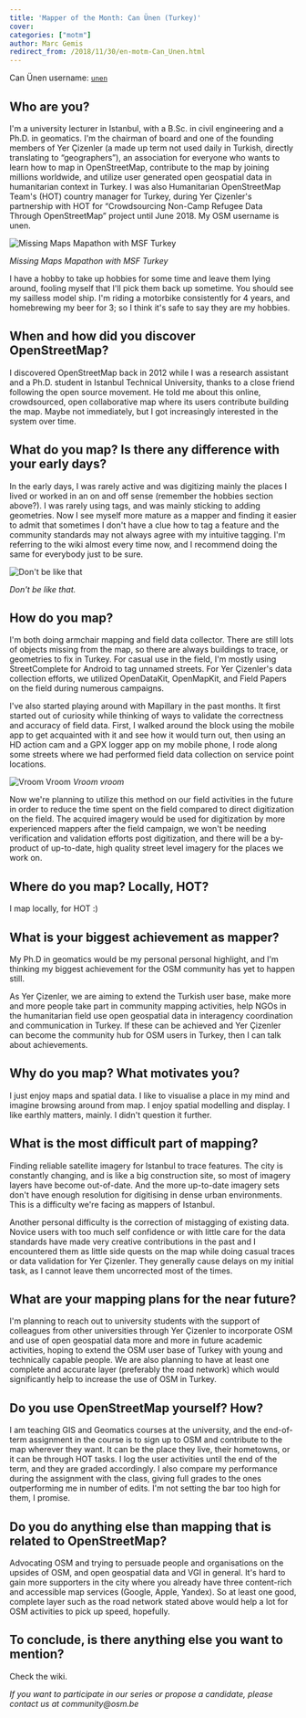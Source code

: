 ```yaml
---
title: 'Mapper of the Month: Can Ünen (Turkey)'
cover:
categories: ["motm"]
author: Marc Gemis
redirect_from: /2018/11/30/en-motm-Can_Unen.html
---
```


Can Ünen username: [`unen`](https://www.openstreetmap.org/user/unen)

## Who are you?

I'm a university lecturer in Istanbul, with a B.Sc. in civil engineering and a Ph.D. in geomatics. I'm the chairman of board and one of the founding members of Yer Çizenler (a made up term not used daily in Turkish, directly translating to “geographers”), an association for everyone who wants to learn how to map in OpenStreetMap, contribute to the map by joining millions worldwide, and utilize user generated open geospatial data in humanitarian context in Turkey. I was also Humanitarian OpenStreetMap Team's (HOT) country manager for Turkey, during Yer Çizenler's partnership with HOT for “Crowdsourcing Non-Camp Refugee Data Through OpenStreetMap” project until June 2018. My OSM username is unen.

![Missing Maps Mapathon with MSF Turkey](https://photos.smugmug.com/OSM/Screenshots/Mapper-in-the-Spotlight/Can-Ünen/i-f26SsHc/0/ac324936/X3/CanUnen_photo_-X3.png)

_Missing Maps Mapathon with MSF Turkey_

I have a hobby to take up hobbies for some time and leave them lying around, fooling myself that I'll pick them back up sometime. You should see my sailless model ship. I'm riding a motorbike consistently for 4 years, and homebrewing my beer for 3; so I think it's safe to say they are my hobbies.

## When and how did you discover OpenStreetMap?

I discovered OpenStreetMap back in 2012 while I was a research assistant and a Ph.D. student in Istanbul Technical University, thanks to a close friend following the open source movement. He told me about this online, crowdsourced, open collaborative map where its users contribute building the map. Maybe not immediately, but I got increasingly interested in the system over time.

## What do you map? Is there any difference with your early days?

In the early days, I was rarely active and was digitizing mainly the places I lived or worked in an on and off sense (remember the hobbies section above?). I was rarely using tags, and was mainly sticking to adding geometries.
Now I see myself more mature as a mapper and finding it easier to admit that sometimes I don't have a clue how to tag a feature and the community standards may not always agree with my intuitive tagging. I'm referring to the wiki almost every time now, and I recommend doing the same for everybody just to be sure.

![Don't be like that](https://photos.smugmug.com/OSM/Screenshots/Mapper-in-the-Spotlight/Can-Ünen/i-ZQqHQ3T/0/848108b9/S/tagging-S.png)

_Don't be like that._

## How do you map?

I'm both doing armchair mapping and field data collector. There are still lots of objects missing from the map, so there are always buildings to trace, or geometries to fix in Turkey. For casual use in the field, I'm mostly using StreetComplete for Android to tag unnamed streets. For Yer Çizenler's data collection efforts, we utilized OpenDataKit, OpenMapKit, and Field Papers on the field during numerous campaigns.

I've also started playing around with Mapillary in the past months. It first started out of curiosity while thinking of ways to validate the correctness and accuracy of field data. First, I walked around the block using the mobile app to get acquainted with it and see how it would turn out, then using an HD action cam and a GPX logger app on my mobile phone, I rode along some streets where we had performed field data collection on service point locations.

![Vroom Vroom](https://photos.smugmug.com/OSM/Screenshots/Mapper-in-the-Spotlight/Can-Ünen/i-4GsVKZg/0/dddc0f52/X3/20180616_154746-X3.jpg)
_Vroom vroom_

Now we're planning to utilize this method on our field activities in the future in order to reduce the time spent on the field compared to direct digitization on the field. The acquired imagery would be used for digitization by more experienced mappers after the field campaign, we won't be needing verification and validation efforts post digitization, and there will be a by-product of up-to-date, high quality street level imagery for the places we work on.

## Where do you map? Locally, HOT?

I map locally, for HOT :)

## What is your biggest achievement as mapper?

My Ph.D in geomatics would be my personal personal highlight, and I'm thinking my biggest achievement for the OSM community has yet to happen still.

As Yer Çizenler, we are aiming to extend the Turkish user base, make more and more people take part in community mapping activities, help NGOs in the humanitarian field use open geospatial data in interagency coordination and communication in Turkey. If these can be achieved and Yer Çizenler can become the community hub for OSM users in Turkey, then I can talk about achievements.



## Why do you map? What motivates you?

I just enjoy maps and spatial data. I like to visualise a place in my mind and imagine browsing around from map. I enjoy spatial modelling and display. I like earthly matters, mainly. I didn't question it further.

## What is the most difficult part of mapping?

Finding reliable satellite imagery for Istanbul to trace features. The city is constantly changing, and is like a big construction site, so most of imagery layers have become out-of-date. And the more up-to-date imagery sets don't have enough resolution for digitising in dense urban environments. This is a difficulty we're facing as mappers of Istanbul.

Another personal difficulty is the correction of mistagging of existing data. Novice users with too much self confidence or with little care for the data standards have made very creative contributions in the past and I encountered them as little side quests on the map while doing casual traces or data validation for Yer Çizenler. They generally cause delays on my initial task, as I cannot leave them uncorrected most of the times.


## What are your mapping plans for the near future?

I'm planning to reach out to university students with the support of colleagues from other universities through Yer Çizenler to incorporate OSM and use of open geospatial data more and more in future academic activities, hoping to extend the OSM user base of Turkey with young and technically capable people. We are also planning to have at least one complete and accurate layer (preferably the road network) which would significantly help to increase the use of OSM in Turkey.

## Do you use OpenStreetMap yourself? How?

I am teaching GIS and Geomatics courses at the university, and the end-of-term assignment in the course is to sign up to OSM and contribute to the map wherever they want. It can be the place they live, their hometowns, or it can be through HOT tasks. I log the user activities until the end of the term, and they are graded accordingly. I also compare my performance during the assignment with the class, giving full grades to the ones outperforming me in number of edits. I'm not setting the bar too high for them, I promise.

## Do you do anything else than mapping that is related to OpenStreetMap?

Advocating OSM and trying to persuade people and organisations on the upsides of OSM, and open geospatial data and VGI in general. It's hard to gain more supporters in the city where you already have three content-rich and accessible map services (Google, Apple, Yandex). So at least one good, complete layer such as the road network stated above would help a lot for OSM activities to pick up speed, hopefully.

## To conclude, is there anything else you want to mention?

Check the wiki.


_If you want to participate in our series or propose a candidate, please contact us at community@osm.be_
